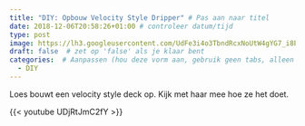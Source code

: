 ```yaml
---
title: "DIY: Opbouw Velocity Style Dripper" # Pas aan naar titel
date: 2018-12-06T20:58:26+01:00 # controleer datum/tijd
type: post
image: https://lh3.googleusercontent.com/UdFe3i4o3TbndRcxNoUtW4gYG7_i8PNz6hzxwb2Yvtxus5Q1NhNuyL94Ee569envzFzIxLsNUzeI6nOweSeEwCras0z3TthAMuqEn8S-vAxCWoaGhUiJGfZpRpm2eMV8zrjxFyXKR7GNpf9JV0oMhw0bpShJzRYq8iIvWey8Bvd7WvZ2-Tsx9iF7znPOsD7EwFvAk-w3CpNamrDjEDiAq5axv-wMpvtfqJBw4CIXNC6mHVDVTTOKLIlZyjUgIty9f3BEgo0Cv1dDnbVGNTaz-JE_EeQBvlk72O8vD75_r45Ot-cK84Ge7B00bpMpcAXXED0s6BYVtSXjCcRy0-kTe9LV-oCme0b8RVAb50a9oLyFxhk3XSghE7lY_7jOxaRzXapDV4a1pSKsUxB-zGMzlDnLECgogBluMjzdgJ87cswyv84LCfefzc9I29gVvQ35SRcPGqnQz1QVOspJzeRhQvkx9WJewj0YehNFChhCRGP4cf0vUWsA31_iWhTXtdhwYPX_qX4IROsoXC65P_tcjFUhk3LZFdzVq9OEy3sCY8qTBwpgkj4o3fpdcJmTyCxKjTjtxrtUt_5232K3WTcBVGocpHPbhIXP0w6LjcJMo67MmMmHnWEx22OXN-AhPMy3yKWFxHmWuEyXP8beEOm_C4DGKFFZKkQy8Zc7Kfgr75DINjgvmATACOejot3SmsBPvEOmiLvNuL3gXlVleGQ=w960-h540-no
draft: false  # zet op 'false' als je klaar bent
categories:  # Aanpassen (hou deze vorm aan, gebruik geen tabs, alleen spaties)
  - DIY
---
```

Loes bouwt een velocity style deck op. Kijk met haar mee hoe ze het doet.

{{< youtube UDjRtJmC2fY >}}
